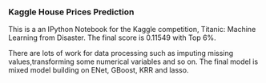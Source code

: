 ### Kaggle House Prices Prediction
This is a  an IPython Notebook for the Kaggle competition,  Titanic: Machine Learning from Disaster. The final score is 0.11549 with Top 6%.

There are lots of work for data processing such as imputing missing values,transforming some numerical variables and so on. The final model is mixed model building on ENet, GBoost, KRR and lasso.
